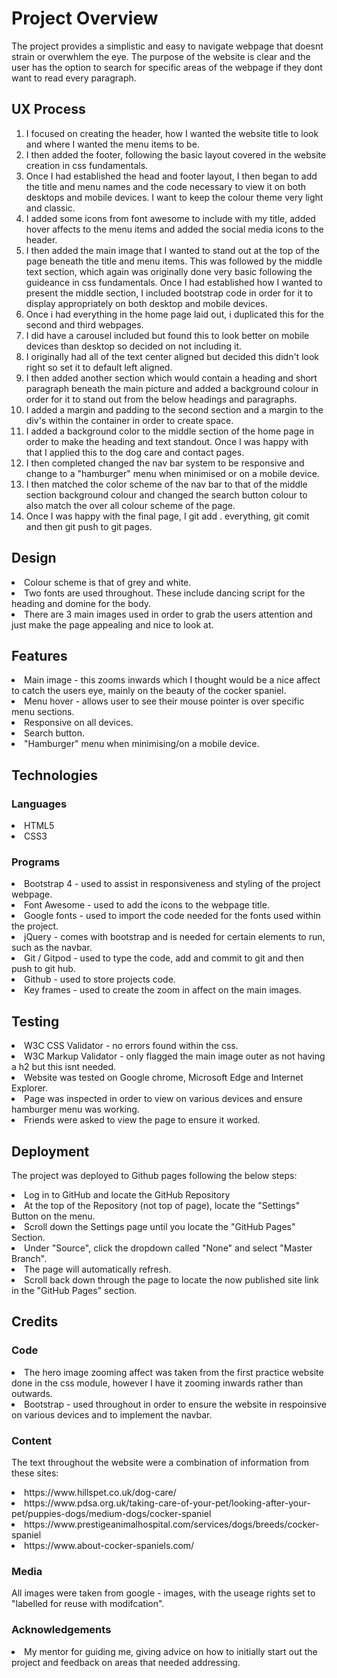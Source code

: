 <h1>Project Overview</h1>

<p>The project provides a simplistic and easy to navigate webpage that doesnt strain or overwhlem the eye.
The purpose of the website is clear and the user has the option to search for specific areas of the webpage if 
they dont want to read every paragraph.</p>

<h2>UX Process</h2>
<ol>
<li>I focused on creating the header, how I wanted the website title to look and
where I wanted the menu items to be.</li>
<li>I then added the footer, following the basic layout covered in the website creation in
css fundamentals.</li>
<li>Once I had established the head and footer layout, I then began to add the title and menu names
and the code necessary to view it on both desktops and mobile devices. I want to keep the colour theme very 
light and classic.</li>
<li> I added some icons from font awesome to include with my title, added hover affects to the menu items
and added the social media icons to the header.</li>
<li> I then added the main image that I wanted to stand out at the top of the page beneath the title and menu
items. This was followed by the middle text section, which again was originally done very basic following the
guideance in css fundamentals. Once I had established how I wanted to present the middle section, I included bootstrap
code  in order for it to display appropriately on both desktop and mobile devices.</li>
<li>Once i had everything in the home page laid out, i duplicated this for the second and third webpages.</li>
<li>I did have a carousel included but found this to look better on mobile devices than desktop so decided on not including it.</li>
<li>I originally had all of the text center aligned but decided this didn't look right so set it to default left aligned.</li>
<li>I then added another section which would contain a heading and short paragraph beneath the main picture and added a background colour
in order for it to stand out from the below headings and paragraphs.</li>
<li>I added a margin and padding to the second section and a margin to the div's within the container in order to create space.</li>
<li>I added a background color to the middle section of the home page in order to make the heading and text standout. Once I was happy with that I applied this
to the dog care and contact pages.</li> 
<li>I then completed changed the nav bar system to be responsive and change to a "hamburger" menu when minimised or on a mobile device.</li>
<li>I then matched the color scheme of the nav bar to that of the middle section background colour and changed the search button colour
to also match the over all colour scheme of the page.</li>
<li>Once I was happy with the final page, I git add . everything, git comit and then git push to git pages.</li></ol>

<h2>Design</h2>
<li>Colour scheme is that of grey and white.</li>
<li>Two fonts are used throughout. These include dancing script for the heading and domine for the body.</li>
<li>There are 3 main images used in order to grab the users attention and just make the page appealing and nice to look at.</li>

<h2>Features</h2>
<li>Main image - this zooms inwards which I thought would be a nice affect to catch the users eye, mainly on the beauty of the cocker spaniel.</li> 
<li>Menu hover - allows user to see their mouse pointer is over specific menu sections.</li>
<li>Responsive on all devices.</li>
<li>Search button.</li>
<li>"Hamburger" menu when minimising/on a mobile device.</li>

<h2>Technologies</h2>
<h3>Languages</h3>
<li>HTML5</li>
<li>CSS3</li>

<h3>Programs</h3>
<li>Bootstrap 4 - used to assist in responsiveness and styling of the project webpage.</li>
<li>Font Awesome - used to add the icons to the webpage title.</li>
<li>Google fonts - used to import the code needed for the fonts used within the project.</li>
<li>jQuery - comes with bootstrap and is needed for certain elements to run, such as the navbar.</li>
<li>Git / Gitpod - used to type the code, add and commit to git and then push to git hub.</li>
<li>Github - used to store projects code.</li>
<li>Key frames - used to create the zoom in affect on the main images.</li>


<h2>Testing</h2>
<li>W3C CSS Validator - no errors found within the css.</li>
<li>W3C Markup Validator - only flagged the main image outer as not having a h2 but this isnt needed.</li>
<li>Website was tested on Google chrome, Microsoft Edge and Internet Explorer.</li>
<li>Page was inspected in order to view on various devices and ensure hamburger menu was working.</li>
<li>Friends were asked to view the page to ensure it worked.</li>

<h2>Deployment</h2>
<p>The project was deployed to Github pages following the below steps:
<li>Log in to GitHub and locate the GitHub Repository</li>
<li>At the top of the Repository (not top of page), locate the "Settings" Button on the menu. </li>
<li>Scroll down the Settings page until you locate the "GitHub Pages" Section.</li>
<li>Under "Source", click the dropdown called "None" and select "Master Branch".</li>
<li>The page will automatically refresh.</li>
<li>Scroll back down through the page to locate the now published site link in the "GitHub Pages" section.</li>
</p>

<h2>Credits</h2>
<h3>Code</h3>
<li>The hero image zooming affect was taken from the first practice website done in the css module, however I have it zooming inwards rather than outwards.</li>
<li>Bootstrap - used throughout in order to ensure the website in respoinsive on various devices and to implement the navbar.</li>
<h3>Content</h3>
<p>The text throughout the website were a combination of information from these sites:
<li>https://www.hillspet.co.uk/dog-care/</li>
<li>https://www.pdsa.org.uk/taking-care-of-your-pet/looking-after-your-pet/puppies-dogs/medium-dogs/cocker-spaniel</li>
<li>https://www.prestigeanimalhospital.com/services/dogs/breeds/cocker-spaniel</li>
<li>https://www.about-cocker-spaniels.com/</li></p>

<h3>Media</h3>
<p>All images were taken from google - images, with the useage rights set to "labelled for reuse with modifcation".</p>

<h3>Acknowledgements</h3>
<li>My mentor for guiding me, giving advice on how to initially start out the project and feedback on areas that needed addressing.</li>